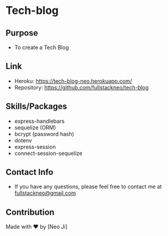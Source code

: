 # Tech-blog

## Purpose

- To create a Tech Blog

## Link

- Heroku: https://tech-blog-neo.herokuapp.com/
- Repository: https://github.com/fullstackneo/tech-blog

## Skills/Packages

- express-handlebars
- sequelize (ORM)
- bcrypt (password hash)
- dotenv
- express-session
- connect-session-sequelize

## Contact Info

- If you have any questions, please feel free to contact me at fullstackneo@gmail.com

## Contribution

Made with ❤️ by [Neo Ji]
